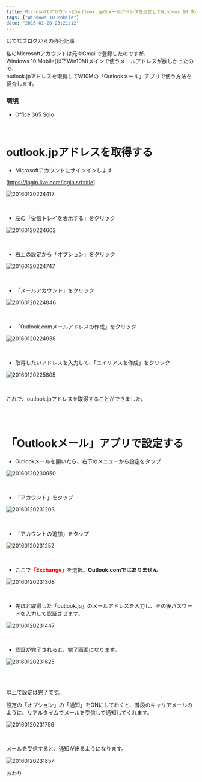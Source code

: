 ```yaml
---
title: Microsoftアカウントにoutlook.jpのメールアドレスを追加してWindows 10 Mobileで送受信する
tags: ["Windows 10 Mobile"]
date: "2016-01-20 23:21:12"
---
```


<div class="alert info">
はてなブログからの移行記事
</div>

私のMicrosoftアカウントは元々Gmailで登録したのですが、  
Windows 10 Mobile(以下Win10M)メインで使うメールアドレスが欲しかったので、  
outlook.jpアドレスを取得してW10Mの「Outlookメール」アプリで使う方法を紹介します。

### 環境

* Office 365 Solo

<br>

<!-- more -->

# outlook.jpアドレスを取得する

* Microsoftアカウントにサインインします

[https://login.live.com/login.srf:title]

![20160120224417](20160120224417.png)

<br>

* 左の「受信トレイを表示する」をクリック

![20160120224602](20160120224602.png)

<br>

* 右上の設定から「オプション」をクリック

![20160120224747](20160120224747.png)

<br>

* 「メールアカウント」をクリック

![20160120224846](20160120224846.png)

<br>

* 「Outlook.comメールアドレスの作成」をクリック

![20160120224938](20160120224938.png)

<br>

* 取得したいアドレスを入力して、「エイリアスを作成」をクリック

![20160120225805](20160120225805.png)

<br>

これで、outlook.jpアドレスを取得することができました。

<br>

<br>

# 「Outlookメール」アプリで設定する

* Outlookメールを開いたら、右下のメニューから設定をタップ

![20160120230950](20160120230950.png)

<br>

* 「アカウント」をタップ

![20160120231203](20160120231203.png)

<br>

* 「アカウントの追加」をタップ

![20160120231252](20160120231252.png)

<br>

* ここで<span style="color:red;font-weight:bold">「Exchange」</span>を選択。**Outlook.comではありません**

![20160120231308](20160120231308.png)

<br>

* 先ほど取得した「outlook.jp」のメールアドレスを入力し、その後パスワードを入力して認証させます。

![20160120231447](20160120231447.png)

<br>

* 認証が完了されると、完了画面になります。

![20160120231625](20160120231625.png)

<br><br>

以上で設定は完了です。

設定の「オプション」の「通知」をONにしておくと、普段のキャリアメールのように、リアルタイムでメールを受信して通知してくれます。

![20160120231756](20160120231756.png)

<br>

メールを受信すると、通知が出るようになります。

![20160120231857](20160120231857.png)

おわり

<br>
